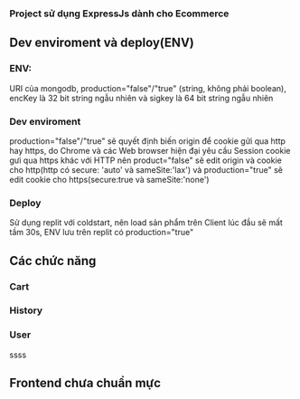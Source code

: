 ### Project sử dụng ExpressJs dành cho Ecommerce
## Dev enviroment và deploy(ENV)
### ENV: 
URI của mongodb, production="false"/"true" (string, không phải boolean), encKey là 32 bit string ngẫu nhiên và sigkey là 64 bit string ngẫu nhiên
### Dev enviroment
production="false"/"true" sẽ quyết định biến origin để cookie gửi qua http hay https, do Chrome và các Web browser hiện đại yêu cầu Session cookie gưi qua https khác với HTTP nên product="false" sẽ edit origin và cookie cho http(http có secure: 'auto' và sameSite:'lax') và production="true" sẽ edit cookie cho https(secure:true và sameSite:'none')
### Deploy
Sử dụng replit với coldstart, nên load sản phẩm trên Client lúc đầu sẽ mất tầm 30s, ENV lưu trên replit có production="true"
## Các chức năng
### Cart
### History
### User
ssss
## Frontend chưa chuẩn mực
